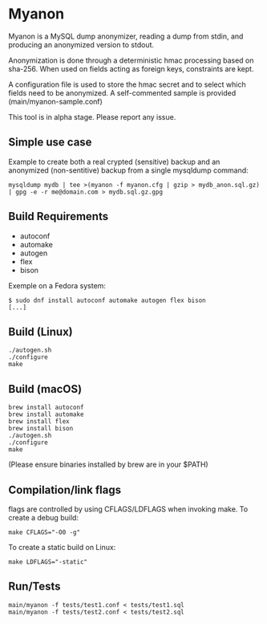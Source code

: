 # Myanon

Myanon is a MySQL dump anonymizer, reading a dump from stdin, and producing an anonymized version to stdout.

Anonymization is done through a deterministic hmac processing based on sha-256. When used on fields acting as foreign keys, constraints are kept.

A configuration file is used to store the hmac secret and to select which fields need to be anonymized. A self-commented sample is provided (main/myanon-sample.conf)

This tool is in alpha stage. Please report any issue.

## Simple use case

Example to create both a real crypted (sensitive) backup and an anonymized (non-sentitive) backup from a single mysqldump command:

```
mysqldump mydb | tee >(myanon -f myanon.cfg | gzip > mydb_anon.sql.gz) | gpg -e -r me@domain.com > mydb.sql.gz.gpg
```

## Build Requirements 

- autoconf 
- automake 
- autogen 
- flex 
- bison

Exemple on a Fedora system: 

```shell
$ sudo dnf install autoconf automake autogen flex bison 
[...]
```

## Build (Linux)
```
./autogen.sh
./configure
make
```

## Build (macOS)
```
brew install autoconf
brew install automake
brew install flex
brew install bison
./autogen.sh
./configure
make
```
(Please ensure binaries installed by brew are in your $PATH)

## Compilation/link flags

flags are controlled by using CFLAGS/LDFLAGS when invoking make.
To create a debug build:
```
make CFLAGS="-O0 -g"
```

To create a static build on Linux:
```
make LDFLAGS="-static"
```


## Run/Tests
```
main/myanon -f tests/test1.conf < tests/test1.sql
main/myanon -f tests/test2.conf < tests/test2.sql
```
